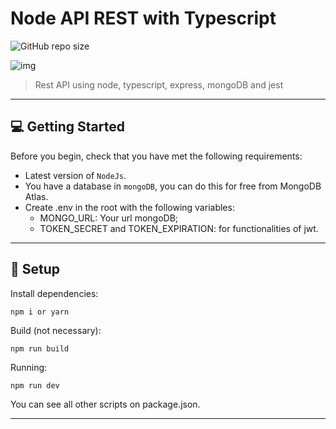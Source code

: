 # Node API REST with Typescript

![GitHub repo size](https://img.shields.io/github/repo-size/Erickrsrs/typescript-rest-api?style=for-the-badge)

![img](https://prnt.sc/8rYG_ZVT4dqc)

> Rest API using node, typescript, express, mongoDB and jest

---

## 💻 Getting Started

Before you begin, check that you have met the following requirements:

- Latest version of `NodeJs`.
- You have a database in `mongoDB`, you can do this for free from MongoDB Atlas.
- Create .env in the root with the following variables:
  - MONGO_URL: Your url mongoDB;
  - TOKEN_SECRET and TOKEN_EXPIRATION: for functionalities of jwt.

---

## 🚀 Setup

Install dependencies:

```
npm i or yarn
```

Build (not necessary):

```
npm run build
```

Running:

```
npm run dev
```

You can see all other scripts on package.json.

---

